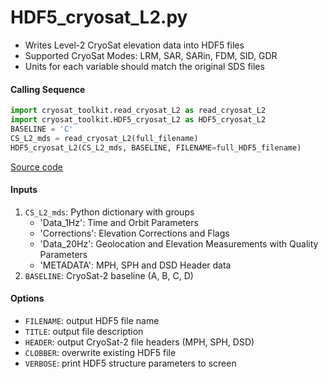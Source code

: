 HDF5_cryosat_L2.py
==================

- Writes Level-2 CryoSat elevation data into HDF5 files
- Supported CryoSat Modes: LRM, SAR, SARin, FDM, SID, GDR
- Units for each variable should match the original SDS files  

#### Calling Sequence
```python
import cryosat_toolkit.read_cryosat_L2 as read_cryosat_L2
import cryosat_toolkit.HDF5_cryosat_L2 as HDF5_cryosat_L2
BASELINE = 'C'
CS_L2_mds = read_cryosat_L2(full_filename)
HDF5_cryosat_L2(CS_L2_mds, BASELINE, FILENAME=full_HDF5_filename)
```
[Source code](https://github.com/tsutterley/read-cryosat-2/blob/master/cryosat_toolkit/HDF5_cryosat_L2.py)  

#### Inputs
 1. `CS_L2_mds`: Python dictionary with groups
     * 'Data_1Hz': Time and Orbit Parameters
     * 'Corrections': Elevation Corrections and Flags
     * 'Data_20Hz': Geolocation and Elevation Measurements with Quality Parameters
     * 'METADATA': MPH, SPH and DSD Header data
 2. `BASELINE`: CryoSat-2 baseline (A, B, C, D)

#### Options
 - `FILENAME`: output HDF5 file name
 - `TITLE`: output file description
 - `HEADER`: output CryoSat-2 file headers (MPH, SPH, DSD)
 - `CLOBBER`: overwrite existing HDF5 file
 - `VERBOSE`: print HDF5 structure parameters to screen
